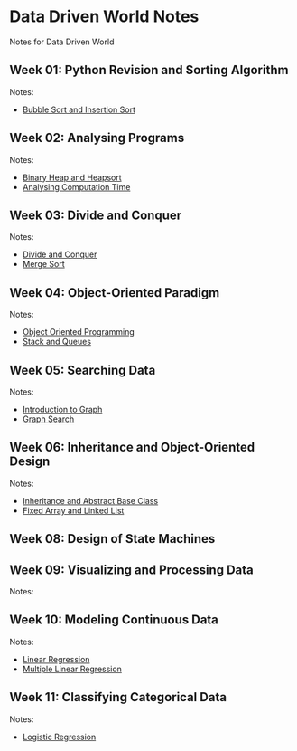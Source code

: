 # Data Driven World Notes
Notes for Data Driven World

## Week 01: Python Revision and Sorting Algorithm

Notes:
- [Bubble Sort and Insertion Sort](./BubbleSort_InsertionSort.ipynb)

## Week 02: Analysing Programs

Notes:
- [Binary Heap and Heapsort](./BinaryHeap_Heapsort.ipynb)
- [Analysing Computation Time](./ComputationTime.ipynb)

## Week 03: Divide and Conquer
Notes:
- [Divide and Conquer](./Divide_Conquer.ipynb)
- [Merge Sort](./Merge_Sort.ipynb)

## Week 04: Object-Oriented Paradigm
Notes:
- [Object Oriented Programming](./Object_Oriented_Programming.ipynb)
- [Stack and Queues](./Stack_Queues.ipynb)

## Week 05: Searching Data
Notes:
- [Introduction to Graph](./Intro_to_Graph.ipynb)
- [Graph Search](./Graph_Search.ipynb)

## Week 06: Inheritance and Object-Oriented Design
Notes:
- [Inheritance and Abstract Base Class](./Inheritance_ABC.ipynb)
- [Fixed Array and Linked List](./Array_LinkedList.ipynb)

## Week 08: Design of State Machines

## Week 09: Visualizing and Processing Data
Notes:

## Week 10: Modeling Continuous Data
Notes:
- [Linear Regression](./LinearRegression.ipynb)
- [Multiple Linear Regression](./Multiple_Linear_Regression.ipynb)

## Week 11: Classifying Categorical Data
Notes:
- [Logistic Regression](./Logistic_Regression.ipynb)





